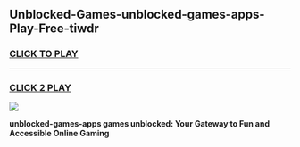 
## Unblocked-Games-unblocked-games-apps-Play-Free-tiwdr
<h3>
<a href="https://premium76.site?title=unblocked-games-apps&ref=09A">CLICK TO PLAY</a></h3>
<hr>

<h3>
<a href="https://premium76.site?title=unblocked-games-apps&ref=09A">CLICK 2 PLAY</a>
  
</h3>

<a href="https://premium76.site?title=unblocked-games-apps&ref=09A"><img src="https://clearcache.store/games.png"></a>


**unblocked-games-apps games unblocked: Your Gateway to Fun and Accessible Online Gaming**
